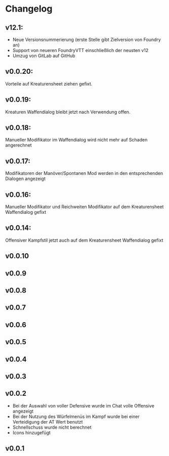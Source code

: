 # Changelog

## v12.1:
- Neue Versionsnummerierung (erste Stelle gibt Zielversion von Foundry an)
- Support von neueren FoundryVTT einschließlich der neusten v12
- Umzug von GitLab auf GitHub

## v0.0.20: 
Vorteile auf Kreaturensheet ziehen gefixt.

## v0.0.19: 
Kreaturen Waffendialog bleibt jetzt nach Verwendung offen.

## v0.0.18: 
Manueller Modifikator im Waffendialog wird nicht mehr auf Schaden angerechnet

## v0.0.17: 
Modifikatoren der Manöver/Spontanen Mod werden in den entsprechenden Dialogen angezeigt

## v0.0.16: 
Manueller Modifikator und Reichweiten Modifikator auf dem Kreaturensheet Waffendialog gefixt

## v0.0.14: 
Offensiver Kampfstil jetzt auch auf dem Kreaturensheet Waffendialog gefixt

## v0.0.10

## v0.0.9

## v0.0.8

## v0.0.7

## v0.0.6

## v0.0.5

## v0.0.4

## v0.0.3

## v0.0.2

-  Bei der Auswahl von voller Defensive wurde im Chat volle Offensive angezeigt
-  Bei der Nutzung des Würfelmenüs im Kampf wurde bei einer Verteidigung der AT Wert benutzt
-  Schnellschuss wurde nicht berechnet
-  Icons hinzugefügt

## v0.0.1
